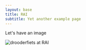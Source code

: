 ```yaml
---
layout: base
title: RAI
subtitle: Yet another example page
---
```

Let's have an image

![drooderfiets at RAI](/examples/rai.jpg)

